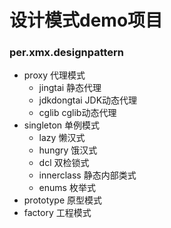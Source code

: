# 设计模式demo项目
### per.xmx.designpattern
- proxy 代理模式
    - jingtai 静态代理
    - jdkdongtai JDK动态代理
    - cglib cglib动态代理
- singleton 单例模式
    - lazy 懒汉式
    - hungry 饿汉式
    - dcl 双检锁式
    - innerclass 静态内部类式
    - enums 枚举式
- prototype 原型模式
- factory 工程模式